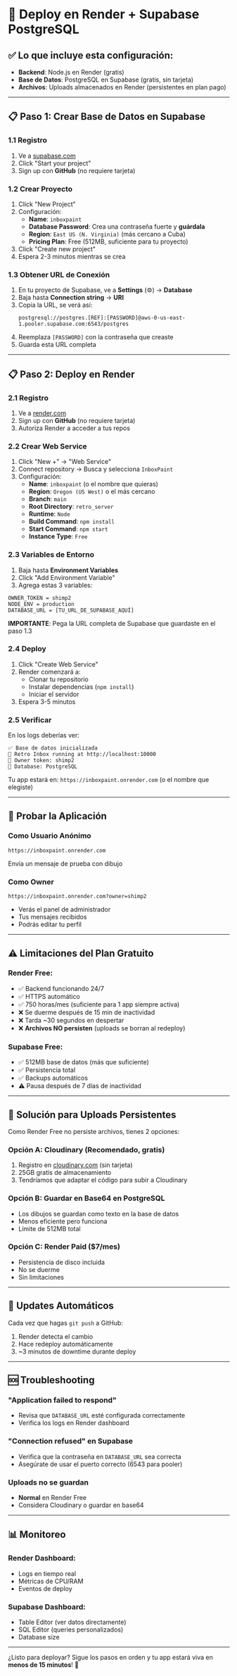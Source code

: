 # 🚀 Deploy en Render + Supabase PostgreSQL

## ✅ Lo que incluye esta configuración:
- **Backend**: Node.js en Render (gratis)
- **Base de Datos**: PostgreSQL en Supabase (gratis, sin tarjeta)
- **Archivos**: Uploads almacenados en Render (persistentes en plan pago)

---

## 📋 Paso 1: Crear Base de Datos en Supabase

### 1.1 Registro
1. Ve a [supabase.com](https://supabase.com)
2. Click "Start your project"
3. Sign up con **GitHub** (no requiere tarjeta)

### 1.2 Crear Proyecto
1. Click "New Project"
2. Configuración:
   - **Name**: `inboxpaint`
   - **Database Password**: Crea una contraseña fuerte y **guárdala**
   - **Region**: `East US (N. Virginia)` (más cercano a Cuba)
   - **Pricing Plan**: Free (512MB, suficiente para tu proyecto)
3. Click "Create new project"
4. Espera 2-3 minutos mientras se crea

### 1.3 Obtener URL de Conexión
1. En tu proyecto de Supabase, ve a **Settings** (⚙️) → **Database**
2. Baja hasta **Connection string** → **URI**
3. Copia la URL, se verá así:
   ```
   postgresql://postgres.[REF]:[PASSWORD]@aws-0-us-east-1.pooler.supabase.com:6543/postgres
   ```
4. Reemplaza `[PASSWORD]` con la contraseña que creaste
5. Guarda esta URL completa

---

## 📋 Paso 2: Deploy en Render

### 2.1 Registro
1. Ve a [render.com](https://render.com)
2. Sign up con **GitHub** (no requiere tarjeta)
3. Autoriza Render a acceder a tus repos

### 2.2 Crear Web Service
1. Click "New +" → "Web Service"
2. Connect repository → Busca y selecciona `InboxPaint`
3. Configuración:
   - **Name**: `inboxpaint` (o el nombre que quieras)
   - **Region**: `Oregon (US West)` o el más cercano
   - **Branch**: `main`
   - **Root Directory**: `retro_server`
   - **Runtime**: `Node`
   - **Build Command**: `npm install`
   - **Start Command**: `npm start`
   - **Instance Type**: `Free`

### 2.3 Variables de Entorno
1. Baja hasta **Environment Variables**
2. Click "Add Environment Variable"
3. Agrega estas 3 variables:

```
OWNER_TOKEN = shimp2
NODE_ENV = production
DATABASE_URL = [TU_URL_DE_SUPABASE_AQUÍ]
```

**IMPORTANTE**: Pega la URL completa de Supabase que guardaste en el paso 1.3

### 2.4 Deploy
1. Click "Create Web Service"
2. Render comenzará a:
   - Clonar tu repositorio
   - Instalar dependencias (`npm install`)
   - Iniciar el servidor
3. Espera 3-5 minutos

### 2.5 Verificar
En los logs deberías ver:
```
✅ Base de datos inicializada
🚀 Retro Inbox running at http://localhost:10000
🔑 Owner token: shimp2
💾 Database: PostgreSQL
```

Tu app estará en: `https://inboxpaint.onrender.com` (o el nombre que elegiste)

---

## 🎯 Probar la Aplicación

### Como Usuario Anónimo
```
https://inboxpaint.onrender.com
```
Envía un mensaje de prueba con dibujo

### Como Owner
```
https://inboxpaint.onrender.com?owner=shimp2
```
- Verás el panel de administrador
- Tus mensajes recibidos
- Podrás editar tu perfil

---

## ⚠️ Limitaciones del Plan Gratuito

### Render Free:
- ✅ Backend funcionando 24/7
- ✅ HTTPS automático
- ✅ 750 horas/mes (suficiente para 1 app siempre activa)
- ❌ Se duerme después de 15 min de inactividad
- ❌ Tarda ~30 segundos en despertar
- ❌ **Archivos NO persisten** (uploads se borran al redeploy)

### Supabase Free:
- ✅ 512MB base de datos (más que suficiente)
- ✅ Persistencia total
- ✅ Backups automáticos
- ⚠️ Pausa después de 7 días de inactividad

---

## 💾 Solución para Uploads Persistentes

Como Render Free no persiste archivos, tienes 2 opciones:

### Opción A: Cloudinary (Recomendado, gratis)
1. Registro en [cloudinary.com](https://cloudinary.com) (sin tarjeta)
2. 25GB gratis de almacenamiento
3. Tendríamos que adaptar el código para subir a Cloudinary

### Opción B: Guardar en Base64 en PostgreSQL
- Los dibujos se guardan como texto en la base de datos
- Menos eficiente pero funciona
- Límite de 512MB total

### Opción C: Render Paid ($7/mes)
- Persistencia de disco incluida
- No se duerme
- Sin limitaciones

---

## 🔄 Updates Automáticos

Cada vez que hagas `git push` a GitHub:
1. Render detecta el cambio
2. Hace redeploy automáticamente
3. ~3 minutos de downtime durante deploy

---

## 🆘 Troubleshooting

### "Application failed to respond"
- Revisa que `DATABASE_URL` esté configurada correctamente
- Verifica los logs en Render dashboard

### "Connection refused" en Supabase
- Verifica que la contraseña en `DATABASE_URL` sea correcta
- Asegúrate de usar el puerto correcto (6543 para pooler)

### Uploads no se guardan
- **Normal** en Render Free
- Considera Cloudinary o guardar en base64

---

## 📊 Monitoreo

### Render Dashboard:
- Logs en tiempo real
- Métricas de CPU/RAM
- Eventos de deploy

### Supabase Dashboard:
- Table Editor (ver datos directamente)
- SQL Editor (queries personalizados)
- Database size

---

¿Listo para deployar? Sigue los pasos en orden y tu app estará viva en **menos de 15 minutos**! 🎉
